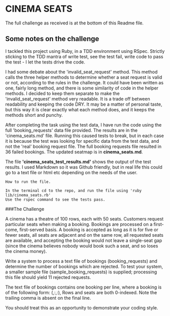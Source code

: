 CINEMA SEATS 
============

The full challenge as received is at the bottom of this Readme file. 

Some notes on the challenge
---------------------------

I tackled this project using Ruby, in a TDD environment using RSpec. Strictly sticking to the TDD mantra of write test, see the test fail, write code to pass the test - I let the tests drive the code. 

I had some debate about the 'invalid_seat_request' method. This method calls the three helper methods to determine whether a seat request is valid or not, according to the rules in the challenge. It could have been written as one, fairly long method, and there is some similarity of code in the helper methods. I decided to keep them separate to make the 'invalid_seat_request' method very readable. It is a trade off between readability and keeping the code DRY. It may be a matter of personal taste, but this way it is clear exactly what each method does, and it keeps the methods short and punchy.

After completing the task using the test data, I have run the code using the full 'booking_requests' data file provided. The results are in the 'cinema_seats.md' file. Running this caused tests to break, but in each case it is because the test was looking for specific data from the test data, and not the 'real' booking request file. The full booking requests file resulted in 36 failed bookings. The updated seatmap is in **cinema_seats.md**.


The file **'cinema_seats_test_results.md'** shows the output of the test results. I used Markdown so it was Github friendly, but in real life this could go to a text file or html etc  depending on the needs of the user. 

`````
How to run the file.

In the terminal cd to the repo, and run the file using 'ruby lib/cinema_seats.rb' 
Use the rspec command to see the tests pass.
`````


###The Challenge


A cinema has a theatre of 100 rows, each with 50 seats. Customers request particular seats when making a booking.
Bookings are processed on a first-come, first-served basis. A booking is accepted as long as it is for five or fewer
seats, all seats are adjacent and on the same row, all requested seats are available, and accepting the booking would
not leave a single-seat gap (since the cinema believes nobody would book such a seat, and so loses the cinema money).

Write a system to process a text file of bookings (booking_requests) and determine the number of bookings which are
rejected. To test your system, a smaller sample file (sample_booking_requests) is supplied; processing this file should
yield 11 rejected requests.

The text file of bookings contains one booking per line, where a booking is of the following form:
  (<id>,<index of first seat row>:<index of first seat within row>,<index of last seat row>:<index of last seat within row>),
Rows and seats are both 0-indexed. Note the trailing comma is absent on the final line.

You should treat this as an opportunity to demonstrate your coding style. 